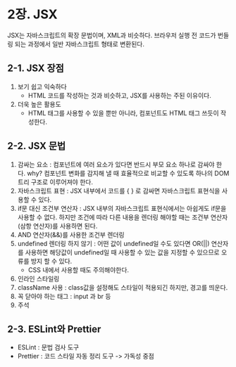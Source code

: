 # 2장. JSX

JSX는 자바스크립트의 확장 문법이며, XML과 비슷하다. 브라우저 실행 전 코드가 번들링 되는 과정에서 일반 자바스크립트 형태로 변환된다.

## 2-1. JSX 장점

1. 보기 쉽고 익숙하다
   - HTML 코드를 작성하는 것과 비슷하고, JSX를 사용하는 주된 이유이다.
2. 더욱 높은 활용도
   - HTML 태그를 사용할 수 있을 뿐만 아니라, 컴포넌트도 HTML 태그 쓰듯이 작성한다.

## 2-2. JSX 문법

1. 감싸는 요소 : 컴포넌트에 여러 요소가 있다면 반드시 부모 요소 하나로 감싸야 한다.
   why? 컴포넌트 변화를 감지해 낼 때 효율적으로 비교할 수 있도록 하나의 DOM트리 구조로 이루어져야 한다.
2. 자바스크립트 표현 : JSX 내부에서 코드를 { } 로 감싸면 자바스크립트 표현식을 사용할 수 있다.
3. if문 대신 조건부 연산자 : JSX 내부의 자바스크립트 표현식에서는 아쉽게도 if문을 사용할 수 없다. 하지만 조건에 따라 다른 내용을 렌더링 해야할 때는 조건부 연산자(삼항 연산자)를 사용하면 된다.
4. AND 연산자(&&)를 사용한 조건부 렌더링
5. undefined 렌더링 하지 않기 : 어떤 값이 undefined일 수도 있다면 OR(||) 연산자를 사용하면 해당값이 undefined일 때 사용할 수 있는 값을 지정할 수 있으므로 오류를 방지 할 수 있다.
   - CSS 내에서 사용할 때도 주의해야한다.
6. 인라인 스타일링
7. className 사용 : class값을 설정해도 스타일이 적용되긴 하지만, 경고를 띄운다.
8. 꼭 닫아야 하는 태그 : input 과 br 등
9. 주석

## 2-3. ESLint와 Prettier

- ESLint : 문법 검사 도구
- Prettier : 코드 스타일 자동 정리 도구 -> 가독성 중점
